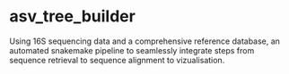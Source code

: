# asv_tree_builder
Using 16S sequencing data and a comprehensive reference database, an automated snakemake pipeline to seamlessly integrate steps from sequence retrieval to sequence alignment to vizualisation.

